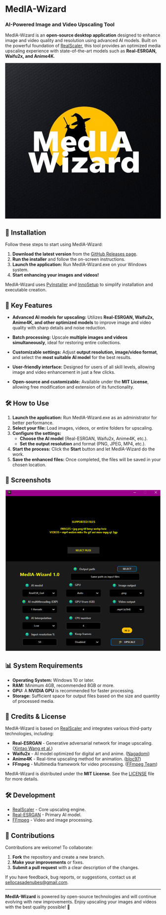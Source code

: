# MedIA-Wizard

### AI-Powered Image and Video Upscaling Tool

MedIA-Wizard is an **open-source desktop application** designed to enhance image and video quality and resolution using advanced AI models. Built on the powerful foundation of [RealScaler](https://github.com/Djdefrag/RealScaler), this tool provides an optimized media upscaling experience with state-of-the-art models such as **Real-ESRGAN, Waifu2x, and Anime4K**.

![MedIA-Wizard logo](Assets/logo.png)

## 🚀 Installation

Follow these steps to start using MedIA-Wizard:

1. **Download the latest version** from the [GitHub Releases page](https://github.com/YOUR-USERNAME/MedIA-Wizard/releases).
2. **Run the installer** and follow the on-screen instructions.
3. **Launch the application:** Run MedIA-Wizard.exe on your Windows system.
4. **Start enhancing your images and videos!**

MedIA-Wizard uses [PyInstaller](https://www.pyinstaller.org/) and [InnoSetup](http://www.jrsoftware.org/isinfo.php) to simplify installation and executable creation.

## 🌟 Key Features

- **Advanced AI models for upscaling:**
  Utilizes **Real-ESRGAN, Waifu2x, Anime4K, and other optimized models** to improve image and video quality with sharp details and noise reduction.

- **Batch processing:**
  Upscale **multiple images and videos simultaneously**, ideal for restoring entire collections.

- **Customizable settings:**
  Adjust **output resolution, image/video format**, and select the **most suitable AI model** for the best results.

- **User-friendly interface:**
  Designed for users of all skill levels, allowing image and video enhancement in just a few clicks.

- **Open-source and customizable:**
  Available under the **MIT License**, allowing free modification and extension of its functionality.

## 🛠️ How to Use

1. **Launch the application:** Run MedIA-Wizard.exe as an administrator for better performance.
2. **Select your file:** Load images, videos, or entire folders for upscaling.
3. **Configure the settings:**
   - **Choose the AI model** (Real-ESRGAN, Waifu2x, Anime4K, etc.).
   - **Set the output resolution** and format (PNG, JPEG, MP4, etc.).
4. **Start the process:** Click the **Start** button and let MedIA-Wizard do the work.
5. **Save the enhanced files:** Once completed, the files will be saved in your chosen location.

## 📸 Screenshots

![Screenshot](Capture.png)

## 📊 System Requirements

- **Operating System:** Windows 10 or later.
- **RAM:** Minimum 4GB, recommended 8GB or more.
- **GPU:** A **NVIDIA GPU** is recommended for faster processing.
- **Storage:** Sufficient space for output files based on the size and quantity of processed media.

## 📜 Credits & License

MedIA-Wizard is based on [RealScaler](https://github.com/Djdefrag/RealScaler) and integrates various third-party technologies, including:

- **Real-ESRGAN** - Generative adversarial network for image upscaling. ([Xintao Wang et al.](https://github.com/xinntao/Real-ESRGAN))
- **Waifu2x** - AI model optimized for digital art and anime. ([Nagadomi](https://github.com/nagadomi/waifu2x))
- **Anime4K** - Real-time upscaling method for animation. ([bloc97](https://github.com/bloc97/Anime4K))
- **FFmpeg** - Multimedia framework for video processing. ([FFmpeg Team](https://ffmpeg.org/))

MedIA-Wizard is distributed under the **MIT License**. See the [LICENSE](LICENSE) file for more details.

## 🛠️ Development

- [RealScaler](https://github.com/Djdefrag/RealScaler) - Core upscaling engine.
- [Real-ESRGAN](https://github.com/xinntao/Real-ESRGAN) - Primary AI model.
- [FFmpeg](https://ffmpeg.org/) - Video and image processing.

## 🤝 Contributions

Contributions are welcome! To collaborate:

1. **Fork** the repository and create a new branch.
2. **Make your improvements** or fixes.
3. **Submit a pull request** with a clear description of the changes.

If you have feedback, bug reports, or suggestions, contact us at [sellocasadenubes@gmail.com](mailto:sellocasadenubes@gmail.com).

---

**MedIA-Wizard** is powered by open-source technologies and will continue evolving with new improvements. Enjoy upscaling your images and videos with the best quality possible! 🚀
